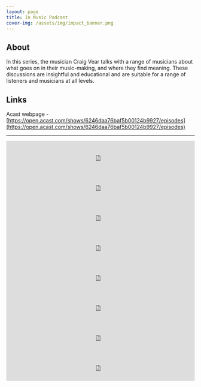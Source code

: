```yaml
---
layout: page
title: In Music Podcast
cover-img: /assets/img/impact_banner.png
---
```


## About

In this series, the musician Craig Vear talks with a range of musicians about what goes on in their music-making, and where they find meaning. These discussions are insightful and educational and are suitable for a range of listeners and musicians at all levels.

## Links

Acast webpage - [https://open.acast.com/shows/6246daa76baf5b00124b9927/episodes](https://open.acast.com/shows/6246daa76baf5b00124b9927/episodes)

-----------

<iframe src="https://embed.acast.com/6246daa76baf5b00124b9927/6246e9b4b68b3c0012ad2ebe?theme=light" frameBorder="0" width="100%" height="80px"></iframe>

<iframe src="https://embed.acast.com/6246daa76baf5b00124b9927/626bb21a162abf00141a2b60?theme=light" frameBorder="0" width="100%" height="80px"></iframe>

<iframe src="https://embed.acast.com/6246daa76baf5b00124b9927/6271961c979ede001285133a?theme=light" frameBorder="0" width="100%" height="80px"></iframe>

<iframe src="https://embed.acast.com/6246daa76baf5b00124b9927/628f8308351b980013e61290?theme=light" frameBorder="0" width="100%" height="80px"></iframe>

<iframe src="https://embed.acast.com/6246daa76baf5b00124b9927/628f7a2f351b980013e5e77f?theme=light" frameBorder="0" width="100%" height="80px"></iframe>

<iframe src="https://embed.acast.com/6246daa76baf5b00124b9927/63dce93350f7d300105c5dff?theme=light" frameBorder="0" width="100%" height="80px"></iframe>

<iframe src="https://embed.acast.com/6246daa76baf5b00124b9927/63ff5c9b2dee3600117aa23c?theme=light" frameBorder="0" width="100%" height="80px"></iframe>

<iframe src="https://embed.acast.com/6246daa76baf5b00124b9927/642c5e65c6ef3c0011094a57?theme=light" frameBorder="0" width="100%" height="80px"></iframe>
